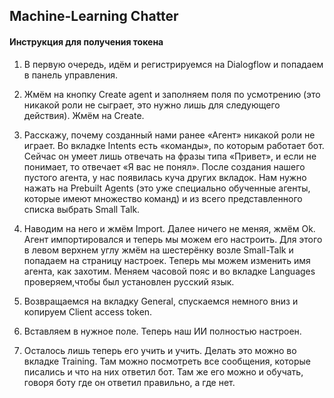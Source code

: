 ## Machine-Learning Chatter

#### Инструкция для получения токена
1. В первую очередь, идём и регистрируемся на Dialogflow и попадаем в панель управления.

2. Жмём на кнопку Create agent и заполняем поля по усмотрению (это никакой роли не сыграет, это нужно лишь для следующего действия). Жмём на Create.

3. Расскажу, почему созданный нами ранее «Агент» никакой роли не играет. Во вкладке Intents есть «команды», по которым работает бот. Сейчас он умеет лишь отвечать на фразы типа «Привет», и если не понимает, то отвечает «Я вас не понял».
После создания нашего пустого агента, у нас появилась куча других вкладок. Нам нужно нажать на Prebuilt Agents (это уже специально обученные агенты, которые имеют множество команд) и из всего представленного списка выбрать Small Talk.

4. Наводим на него и жмём Import. Далее ничего не меняя, жмём Ok. Агент импортировался и теперь мы можем его настроить. Для этого в левом верхнем углу жмём на шестерёнку возле Small-Talk и попадаем на страницу настроек. Теперь мы можем изменить имя агента, как захотим. Меняем часовой пояс и во вкладке Languages проверяем,чтобы был установлен русский язык.

5. Возвращаемся на вкладку General, спускаемся немного вниз и копируем Client access token.

6. Вставляем в нужное поле. Теперь наш ИИ полностью настроен.

7. Осталось лишь теперь его учить и учить. Делать это можно во вкладке Training. Там можно посмотреть все сообщения, которые писались и что на них ответил бот. Там же его можно и обучать, говоря боту где он ответил правильно, а где нет.
